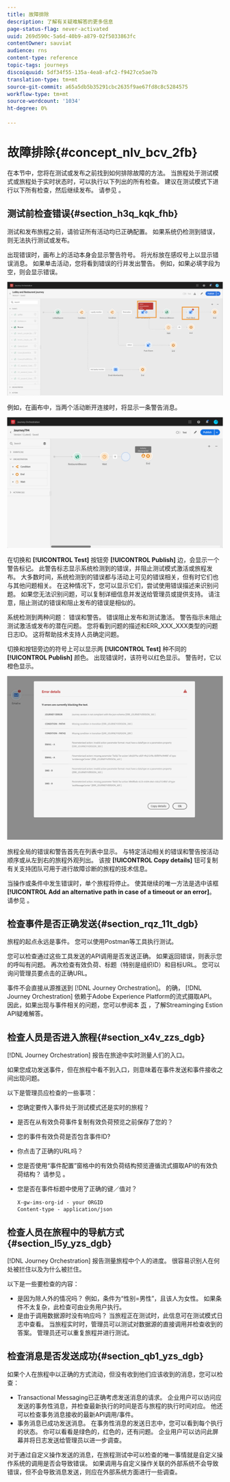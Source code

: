 ```yaml
---
title: 故障排除
description: 了解有关疑难解答的更多信息
page-status-flag: never-activated
uuid: 269d590c-5a6d-40b9-a879-02f5033863fc
contentOwner: sauviat
audience: rns
content-type: reference
topic-tags: journeys
discoiquuid: 5df34f55-135a-4ea8-afc2-f9427ce5ae7b
translation-type: tm+mt
source-git-commit: a65a5db5b35291cbc2635f9ae67fd8c8c5284575
workflow-type: tm+mt
source-wordcount: '1034'
ht-degree: 0%

---
```



# 故障排除{#concept_nlv_bcv_2fb}

在本节中，您将在测试或发布之前找到如何排除故障的方法。 当旅程处于测试模式或旅程处于实时状态时，可以执行以下列出的所有检查。 建议在测试模式下进行以下所有检查，然后继续发布。 请参见 [](../building-journeys/testing-the-journey.md)。

## 测试前检查错误{#section_h3q_kqk_fhb}

测试和发布旅程之前，请验证所有活动均已正确配置。 如果系统仍检测到错误，则无法执行测试或发布。

出现错误时，画布上的活动本身会显示警告符号。 将光标放在感叹号上以显示错误消息。 如果单击活动，您将看到错误的行并发出警告。 例如，如果必填字段为空，则会显示错误。

![](../assets/journey63.png)

例如，在画布中，当两个活动断开连接时，将显示一条警告消息。

![](../assets/canvas-disconnected.png)

在切换和 **[!UICONTROL Test]** 按钮旁 **[!UICONTROL Publish]** 边，会显示一个警告标记。 此警告标志显示系统检测到的错误，并阻止测试模式激活或旅程发布。 大多数时间，系统检测到的错误都与活动上可见的错误相关，但有时它们也与其他问题相关。 在这种情况下，您可以显示它们，尝试使用错误描述来识别问题。 如果您无法识别问题，可以复制详细信息并发送给管理员或提供支持。 请注意，阻止测试的错误和阻止发布的错误是相似的。

系统检测到两种问题： 错误和警告。 错误阻止发布和测试激活。 警告指示未阻止测试激活或发布的潜在问题。 您将看到问题的描述和ERR_XXX_XXX类型的问题日志ID。 这将帮助技术支持人员确定问题。

切换和按钮旁边的符号上可以显示两 **[!UICONTROL Test]** 种不同的 **[!UICONTROL Publish]** 颜色。 出现错误时，该符号以红色显示。 警告时，它以橙色显示。

![](../assets/journey75.png)

旅程全局的错误和警告首先在列表中显示。 与特定活动相关的错误和警告按活动顺序或从左到右的旅程外观列出。 该按 **[!UICONTROL Copy details]** 钮可复制有关支持团队可用于进行故障诊断的旅程的技术信息。

当操作或条件中发生错误时，单个旅程将停止。 使其继续的唯一方法是选中该框 **[!UICONTROL Add an alternative path in case of a timeout or an error]**。 请参见 [](../building-journeys/using-the-journey-designer.md#paths)。

## 检查事件是否正确发送{#section_rqz_11t_dgb}

旅程的起点永远是事件。 您可以使用Postman等工具执行测试。

您可以检查通过这些工具发送的API调用是否发送正确。 如果返回错误，则表示您的呼叫有问题。 再次检查有效负荷、标题（特别是组织ID）和目标URL。 您可以询问管理员要点击的正确URL。

事件不会直接从源推送到 [!DNL Journey Orchestration]。 的确， [!DNL Journey Orchestration] 依赖于Adobe Experience Platform的流式摄取API。 因此，如果出现与事件相关的问题，您可以参阅本 [页](https://docs.adobe.com/content/help/en/experience-platform/ingestion/streaming/troubleshooting.html) ，了解Streaminging Estion API疑难解答。

## 检查人员是否进入旅程{#section_x4v_zzs_dgb}

[!DNL Journey Orchestration] 报告在旅途中实时测量人们的入口。

如果您成功发送事件，但在旅程中看不到入口，则意味着在事件发送和事件接收之间出现问题。

以下是管理员应检查的一些事项：

* 您确定要传入事件处于测试模式还是实时的旅程？
* 是否在从有效负荷事件复制有效负荷预览之前保存了您的？
* 您的事件有效负荷是否包含事件ID?
* 你点击了正确的URL吗？
* 您是否使用“事件配置”窗格中的有效负荷结构预览遵循流式摄取API的有效负荷结构？ 请参见 [](../event/previewing-the-payload.md)。
* 您是否在事件标题中使用了正确的键／值对？

   ```
   X-gw-ims-org-id - your ORGID
   Content-type - application/json
   ```

## 检查人员在旅程中的导航方式{#section_l5y_yzs_dgb}

[!DNL Journey Orchestration] 报告测量旅程中个人的进度。 很容易识别人在何处被拦住以及为什么被拦住。

以下是一些要检查的内容：

* 是因为除人外的情况吗？ 例如，条件为“性别=男性”，且该人为女性。 如果条件不太复杂，此检查可由业务用户执行。
* 是由于调用数据源时没有响应吗？ 当旅程正在测试时，此信息可在测试模式日志中查看。 当旅程实时时，管理员可以测试对数据源的直接调用并检查收到的答案。 管理员还可以重复旅程并进行测试。

## 检查消息是否发送成功{#section_qb1_yzs_dgb}

如果个人在旅程中以正确的方式流动，但没有收到他们应该收到的消息，您可以检查：

* Transactional Messaging已正确考虑发送消息的请求。 企业用户可以访问应发送的事务性消息，并检查最新执行的时间是否与旅程的执行时间对应。 他还可以检查事务消息接收的最新API调用/事件。
* 事务消息已成功发送消息。 在事务性消息的发送日志中，您可以看到每个执行的状态。 你可以看看是绿色的，红色的，还有问题。 企业用户可以访问此屏幕并将日志发送给管理员以进一步调查。

对于通过自定义操作发送的消息，在旅程测试中可以检查的唯一事情就是自定义操作系统的调用是否会导致错误。 如果调用与自定义操作关联的外部系统不会导致错误，但不会导致消息发送，则应在外部系统方面进行一些调查。

